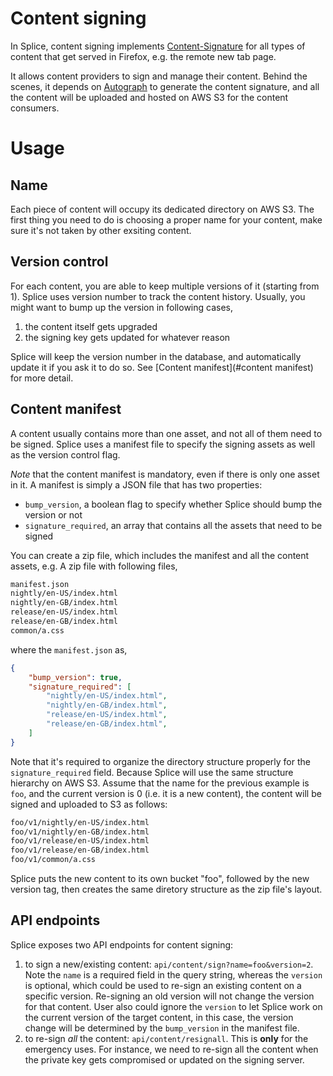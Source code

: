 # Content signing

In Splice, content signing implements [Content-Signature](https://github.com/martinthomson/content-signature/) for all types of content that get served in Firefox, e.g. the remote new tab page.

It allows content providers to sign and manage their content. Behind the scenes, it depends on [Autograph](https://github.com/mozilla-services/autograph) to generate the content signature, and all the content will be uploaded and hosted on AWS S3 for the content consumers.

# Usage

## Name
Each piece of content will occupy its dedicated directory on AWS S3. The first thing you need to do is choosing a proper name for your content, make sure it's not taken by other exsiting content.

## Version control
For each content, you are able to keep multiple versions of it (starting from 1). Splice uses version number to track the content history. Usually, you might want to bump up the version in following cases,

1. the content itself gets upgraded
2. the signing key gets updated for whatever reason

Splice will keep the version number in the database, and automatically update it if you ask it to do so. See [Content manifest](#content manifest) for more detail.

## <a name="content manifest"></a>Content manifest
A content usually contains more than one asset, and not all of them need to be signed. Splice uses a manifest file to specify the signing assets as well as the version control flag.

*Note* that the content manifest is mandatory, even if there is only one asset in it. A manifest is simply a JSON file that has two properties:

* `bump_version`, a boolean flag to specify whether Splice should bump the version or not
* `signature_required`, an array that contains all the assets that need to be signed

You can create a zip file, which includes the manifest and all the content assets, e.g. A zip file with following files,

```sh
manifest.json
nightly/en-US/index.html
nightly/en-GB/index.html
release/en-US/index.html
release/en-GB/index.html
common/a.css
```

where the `manifest.json` as,

```JSON
{
    "bump_version": true,
    "signature_required": [
        "nightly/en-US/index.html",
        "nightly/en-GB/index.html",
        "release/en-US/index.html",
        "release/en-GB/index.html",
    ]
}
```

Note that it's required to organize the directory structure properly for the `signature_required` field. Because Splice will use the same structure hierarchy on AWS S3. Assume that the name for the previous example is `foo`, and the current version is 0 (i.e. it is a new content), the content will be signed and uploaded to S3 as follows:

```sh
foo/v1/nightly/en-US/index.html
foo/v1/nightly/en-GB/index.html
foo/v1/release/en-US/index.html
foo/v1/release/en-GB/index.html
foo/v1/common/a.css
```

Splice puts the new content to its own bucket "foo", followed by the new version tag, then creates the same diretory structure as the zip file's layout.

## API endpoints
Splice exposes two API endpoints for content signing:

1. to sign a new/existing content: `api/content/sign?name=foo&version=2`. Note the `name` is a required field in the query string, whereas the `version` is optional, which could be used to re-sign an existing content on a specific version. Re-signing an old version will not change the version for that content. User also could ignore the `version` to let Splice work on the current version of the target content, in this case, the version change will be determined by the `bump_version` in the manifest file.
2. to re-sign *all* the content: `api/content/resignall`. This is **only** for the emergency uses. For instance, we need to re-sign all the content when the private key gets compromised or updated on the signing server.

